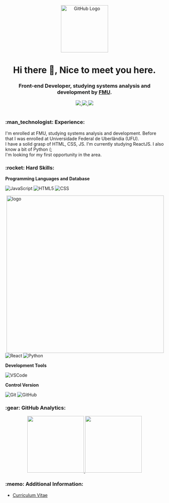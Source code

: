 <div align="center">
<img src="https://github.com/tassiotfc/tassiotfc/blob/main/octo.gif" alt="GitHub Logo" width="150" height="150" />
</div>

<h1 align="center"> Hi there 👋, Nice to meet you here.</h1>
<h3 align="center"> Front-end Developer, studying systems analysis and development by <a href="https://portal.fmu.br/" alt="FMU" target="_blank">FMU</a>. </h3>

<!-- Contatos -->
<div align="center">    
  <a href="https://github.com/d99ss" alt="github" target="_blank">
    <img src="https://img.shields.io/badge/GitHub-000000?&style=flat-square&logo=GitHub&logoColor=white">
  </a>
  
  <a href="https://www.linkedin.com/in/davidggoncalves/" alt="linkedin" target="_blank">
    <img src="https://img.shields.io/badge/LinkedIn-%230077B5.svg?&style=flat-square&logo=linkedin&logoColor=white">
  </a>
  
  <!--<a href="https://wa.me/5584981430120" alt="WhatsApp" target="_blank">
  <img src="https://img.shields.io/badge/-WhatsApp-25d366?style=flat-square&labelColor=25d366&logo=whatsapp&logoColor=white&link=https://wa.me/5584981430120"/></a>-->
  
  <a href="mailto:mrbettencourt99@gmail.com" alt="gmail" target="_blank">
    <img src="https://img.shields.io/badge/-Gmail-FF0000?style=flat-square&labelColor=FF0000&logo=gmail&logoColor=white&link=mailto:tassiofernandescosta@gmail.com" />
  </a>

</div>

<br/>

<!-- Experience -->
<h3 align="left"> :man_technologist:&nbsp;Experience:</h3>
I'm enrolled at FMU, studying systems analysis and development. 
Before that I was enrolled at Universidade Federal de Uberlândia (UFU).
<br/>
I have a solid grasp of HTML, CSS, JS. I'm currently studying ReactJS. I also know a bit of Python (;
<br/>
I'm looking for my first opportunity in the area.
<!-- Hard Skills -->
<h3 align="left"> :rocket:&nbsp;Hard Skills:</h3>

<!-- <img src="https://github.com/tassiotfc/tassiotfc/blob/main/undraw_feeling_proud_qne1.svg" min-width="30%" max-width="100%" width="75%" align="right" alt="Computador iuriCode"> -->



**Programming Languages and Database**
  
  ![JavaScript](https://img.shields.io/badge/-JavaScript-333333?style=flat&logo=javascript)
  ![HTML5](https://img.shields.io/badge/-HTML5-333333?style=flat&logo=HTML5)
  ![CSS](https://img.shields.io/badge/-CSS-333333?style=flat&logo=CSS3&logoColor=1572B6)
  
  <img src="https://media.giphy.com/media/SWoSkN6DxTszqIKEqv/giphy.gif" min-width="400px" max-width="400px" width="500px" align="right" alt="logo">
  
  ![React](https://img.shields.io/badge/react-333333.svg?style=flat&logo=react&logoColor=%2361DAFB)
  ![Python](https://img.shields.io/badge/python-333333?style=flat&logo=python&logoColor=ffdd54)

**Development Tools**

  <!--![Eclipse](https://img.shields.io/badge/-Eclipse%20IDE-333333?style=flat&logo=eclipse-ide)
  ![Netbeans](https://img.shields.io/badge/-NetBeans-333333?style=flat&logo=Apache-NetBeans-IDE&logoColor=1B6AC6)
  ![Figma](https://img.shields.io/badge/-Figma-333333?style=flat&logo=figma)
-->
  ![VSCode](https://img.shields.io/badge/-VSCode-333333?style=flat&logo=Visual-Studio-Code&logoColor=007ACC) 
  

**Control Version**
  
  ![Git](https://img.shields.io/badge/-Git-333333?style=flat&logo=git)
  ![GitHub](https://img.shields.io/badge/-GitHub-333333?style=flat&logo=github)
  <!--![GitLab](https://img.shields.io/badge/-GitLab-333333?style=flat&logo=gitlab)-->
  

<!-- GitHub Analytics -->
<h3>:gear:&nbsp;GitHub Analytics:</h3>
  <p align="center">
    <a href="https://github.com/d99ss">
    <img height="180em" src="https://github-readme-stats.vercel.app/api?username=d99ss&show_icons=true&theme=tokyonight" />
    <a/>
    <img height="180em" src="https://github-readme-stats-eight-theta.vercel.app/api/top-langs/?username=d99ss&layout=compact&langs_count=8&theme=tokyonight&include_all_commits=true&count_private=true"/>
  </p>

  <!-- Additional Information -->
<h3 align="left"> :memo:&nbsp;Additional Information:</h3>

- [Curriculum Vitae](https://rxresu.me/r/rubfuh)
